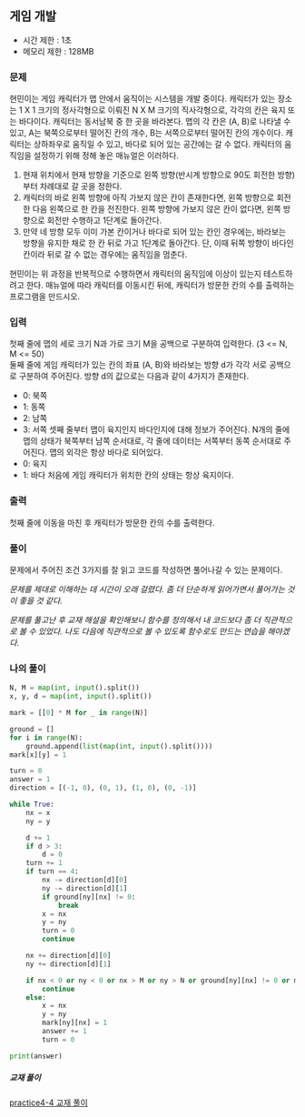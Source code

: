 ## 게임 개발
- 시간 제한 : 1초
- 메모리 제한 : 128MB

### 문제
현민이는 게임 캐릭터가 맵 안에서 움직이는 시스템을 개발 중이다. 캐릭터가 있는 장소는 1 X 1 크기의 정사각형으로 이뤄진 N X M 크기의 직사각형으로, 각각의 칸은 육지 또는 바다이다. 캐릭터는 동서남북 중 한 곳을 바라본다.
맵의 각 칸은 (A, B)로 나타낼 수 있고, A는 북쪽으로부터 떨어진 칸의 개수, B는 서쪽으로부터 떨어진 칸의 개수이다. 캐릭터는 상하좌우로 움직일 수 있고, 바다로 되어 있는 공간에는 갈 수 없다. 캐릭터의 움직임을 설정하기 위해 정해 놓은 매뉴얼은 이러하다.
1. 현재 위치에서 현재 방향을 기준으로 왼쪽 방향(반시계 방향으로 90도 회전한 방향)부터 차례대로 갈 곳을 정한다.
2. 캐릭터의 바로 왼쪽 방향에 아직 가보지 않은 칸이 존재한다면, 왼쪽 방향으로 회전한 다음 왼쪽으로 한 칸을 전진한다. 왼쪽 방향에 가보지 않은 칸이 없다면, 왼쪽 방향으로 회전만 수행하고 1단계로 돌아간다.
3. 만약 네 방향 모두 이미 가본 칸이거나 바다로 되어 있는 칸인 경우에는, 바라보는 방향을 유지한 채로 한 칸 뒤로 가고 1단계로 돌아간다. 단, 이때 뒤쪽 방향이 바다인 칸이라 뒤로 갈 수 없는 경우에는 움직임을 멈춘다.

현민이는 위 과정을 반복적으로 수행하면서 캐릭터의 움직임에 이상이 있는지 테스트하려고 한다. 매뉴얼에 따라 캐릭터를 이동시킨 뒤에, 캐릭터가 방문한 칸의 수를 출력하는 프로그램을 만드시오.

### 입력
첫째 줄에 맵의 세로 크기 N과 가로 크기 M을 공백으로 구분하여 입력한다. (3 <= N, M <= 50)  
둘째 줄에 게임 캐릭터가 있는 칸의 좌표 (A, B)와 바라보는 방향 d가 각각 서로 공백으로 구분하여 주어진다. 방향 d의 값으로는 다음과 같이 4가지가 존재한다.
- 0: 북쪽
- 1: 동쪽
- 2: 남쪽
- 3: 서쪽
셋째 줄부터 맵이 육지인지 바다인지에 대해 정보가 주어진다. N개의 줄에 맵의 상태가 북쪽부터 남쪽 순서대로, 각 줄에 데이터는 서쪽부터 동쪽 순서대로 주어진다. 맵의 외각은 항상 바다로 되어있다.
- 0: 육지
- 1: 바다
처음에 게임 캐릭터가 위치한 칸의 상태는 항상 육지이다.

### 출력
첫째 줄에 이동을 마친 후 캐릭터가 방문한 칸의 수를 출력한다.

### 풀이
문제에서 주어진 조건 3가지를 잘 읽고 코드를 작성하면 풀어나갈 수 있는 문제이다.

*문제를 제대로 이해하는 데 시간이 오래 걸렸다. 좀 더 단순하게 읽어가면서 풀어가는 것이 좋을 것 같다.*

*문제를 풀고난 후 교재 해설을 확인해보니 함수를 정의해서 내 코드보다 좀 더 직관적으로 볼 수 있었다. 나도 다음에 직관적으로 볼 수 있도록 함수로도 만드는 연습을 해야겠다.*
### 나의 풀이
```python
N, M = map(int, input().split())
x, y, d = map(int, input().split())

mark = [[0] * M for _ in range(N)]

ground = []
for i in range(N):
    ground.append(list(map(int, input().split())))
mark[x][y] = 1

turn = 0
answer = 1
direction = [(-1, 0), (0, 1), (1, 0), (0, -1)]

while True:
    nx = x
    ny = y

    d += 1
    if d > 3:
        d = 0
    turn += 1
    if turn == 4:
        nx -= direction[d][0]
        ny -= direction[d][1]
        if ground[ny][nx] != 0:
            break
        x = nx
        y = ny
        turn = 0
        continue

    nx += direction[d][0]
    ny += direction[d][1]

    if nx < 0 or ny < 0 or nx > M or ny > N or ground[ny][nx] != 0 or mark[ny][nx] != 0:
        continue
    else:
        x = nx
        y = ny
        mark[ny][nx] = 1
        answer += 1
        turn = 0

print(answer)
```

##### 교재 풀이
[practice4-4 교재 풀이](https://github.com/ndb796/python-for-coding-test/blob/master/4/4.py)
